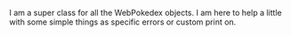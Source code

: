 I am a super class for all the WebPokedex objects.
I am here to help a little with some simple things as specific errors or custom print on.